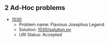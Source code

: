 ## 2 Ad-Hoc problems

- [1030](https://www.urionlinejudge.com.br/judge/en/problems/view/1030)
  - Problem name: Flavious Josephus Legend
  - Solution: [1030/solution.py](1030/solution.py)
  - URI Status: Accepted
